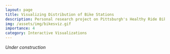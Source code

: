 ```yaml
---
layout: page
title: Visualizing Distribution of Bike Stations
description: Personal research project on Pittsburgh's Healthy Ride Bike Stations.
img: /assets/img/bikesviz.gif
importance: 4
category: Interactive Visualizations
---
```


*Under construction*
